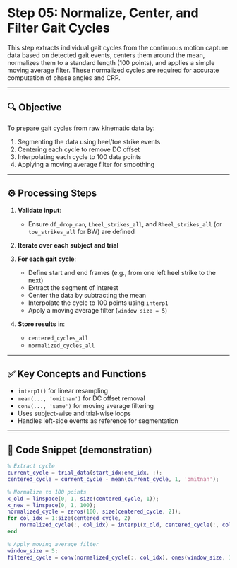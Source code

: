 # Step 05: Normalize, Center, and Filter Gait Cycles

This step extracts individual gait cycles from the continuous motion capture data based on detected gait events, centers them around the mean, normalizes them to a standard length (100 points), and applies a simple moving average filter. These normalized cycles are required for accurate computation of phase angles and CRP.

---

## 🔍 Objective

To prepare gait cycles from raw kinematic data by:
1. Segmenting the data using heel/toe strike events
2. Centering each cycle to remove DC offset
3. Interpolating each cycle to 100 data points
4. Applying a moving average filter for smoothing

---

## ⚙️ Processing Steps

1. **Validate input**:
   - Ensure `df_drop_nan`, `Lheel_strikes_all`, and `Rheel_strikes_all` (or `toe_strikes_all` for BW) are defined

2. **Iterate over each subject and trial**

3. **For each gait cycle**:
   - Define start and end frames (e.g., from one left heel strike to the next)
   - Extract the segment of interest
   - Center the data by subtracting the mean
   - Interpolate the cycle to 100 points using `interp1`
   - Apply a moving average filter (`window size = 5`)

4. **Store results** in:
   - `centered_cycles_all`
   - `normalized_cycles_all`

---

## ✅ Key Concepts and Functions

- `interp1()` for linear resampling
- `mean(..., 'omitnan')` for DC offset removal
- `conv(..., 'same')` for moving average filtering
- Uses subject-wise and trial-wise loops
- Handles left-side events as reference for segmentation

---

## 🧪 Code Snippet (demonstration)

```matlab
% Extract cycle
current_cycle = trial_data(start_idx:end_idx, :);
centered_cycle = current_cycle - mean(current_cycle, 1, 'omitnan');

% Normalize to 100 points
x_old = linspace(0, 1, size(centered_cycle, 1));
x_new = linspace(0, 1, 100);
normalized_cycle = zeros(100, size(centered_cycle, 2));
for col_idx = 1:size(centered_cycle, 2)
    normalized_cycle(:, col_idx) = interp1(x_old, centered_cycle(:, col_idx), x_new);
end

% Apply moving average filter
window_size = 5;
filtered_cycle = conv(normalized_cycle(:, col_idx), ones(window_size, 1)/window_size, 'same');
